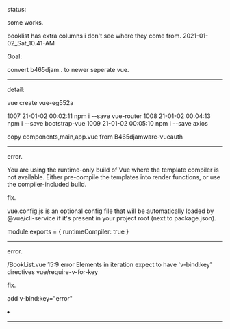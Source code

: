 
status:


some works.

booklist has extra columns i don't see where they come from.  2021-01-02_Sat_10.41-AM





Goal:

convert b465djam.. to newer seperate vue.




_____________

detail:

vue create vue-eg552a

 1007  21-01-02 00:02:11 npm i --save vue-router
 1008  21-01-02 00:04:13 npm i --save bootstrap-vue
 1009  21-01-02 00:05:10 npm i --save axios

copy components,main,app.vue from B465djamware-vueauth


_____________

error.

You are using the runtime-only build of Vue where the template compiler is not available. Either pre-compile the templates into render functions, or use the compiler-included build.

fix.

vue.config.js is an optional config file that will be automatically loaded by @vue/cli-service if it's present in your project root (next to package.json). 

module.exports = {
runtimeCompiler: true
}

_____________

error.

/BookList.vue
  15:9  error  Elements in iteration expect to have 'v-bind:key' directives  vue/require-v-for-key

fix.

add v-bind:key="error"
        <li v-for="error of errors" v-bind:key="error">

_____________


